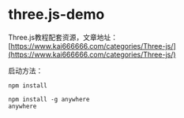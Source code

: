 # three.js-demo #

Three.js教程配套资源，文章地址：[https://www.kai666666.com/categories/Three-js/](https://www.kai666666.com/categories/Three-js/)

启动方法：

```shell
npm install

npm install -g anywhere
anywhere
```
